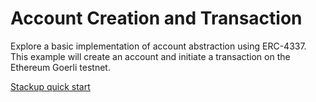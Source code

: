 # Account Creation and Transaction

Explore a basic implementation of account abstraction using ERC-4337. This example will create an account and initiate a transaction on the Ethereum Goerli testnet.

[Stackup quick start](https://docs.stackup.sh/docs/guides/quickstart)


